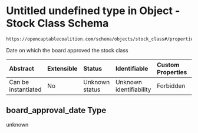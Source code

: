 # Untitled undefined type in Object - Stock Class Schema

```txt
https://opencaptablecoalition.com/schema/objects/stock_class#/properties/board_approval_date
```

Date on which the board approved the stock class

| Abstract            | Extensible | Status         | Identifiable            | Custom Properties | Additional Properties | Access Restrictions | Defined In                                                                                    |
| :------------------ | :--------- | :------------- | :---------------------- | :---------------- | :-------------------- | :------------------ | :-------------------------------------------------------------------------------------------- |
| Can be instantiated | No         | Unknown status | Unknown identifiability | Forbidden         | Allowed               | none                | [StockClass.schema.json*](../flattened_schemas/StockClass.schema.json "open original schema") |

## board_approval_date Type

unknown
